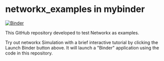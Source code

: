 # networkx_examples in mybinder

[![Binder](https://mybinder.org/badge_logo.svg)](https://mybinder.org/v2/gh/DavidChoi76/networkx_examples.git/HEAD)

This GitHub repository developed to test Networkx as examples.

Try out networkx Simulation with a brief interactive tutorial by clicking the Launch Binder button above. It will launch a "Binder" application using the code in this repository.
